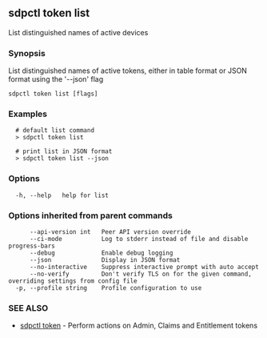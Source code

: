 ## sdpctl token list

List distinguished names of active devices

### Synopsis

List distinguished names of active tokens, either in table format or JSON format using the '--json' flag

```
sdpctl token list [flags]
```

### Examples

```
  # default list command
  > sdpctl token list

  # print list in JSON format
  > sdpctl token list --json
```

### Options

```
  -h, --help   help for list
```

### Options inherited from parent commands

```
      --api-version int   Peer API version override
      --ci-mode           Log to stderr instead of file and disable progress-bars
      --debug             Enable debug logging
      --json              Display in JSON format
      --no-interactive    Suppress interactive prompt with auto accept
      --no-verify         Don't verify TLS on for the given command, overriding settings from config file
  -p, --profile string    Profile configuration to use
```

### SEE ALSO

* [sdpctl token](sdpctl_token.md)	 - Perform actions on Admin, Claims and Entitlement tokens

